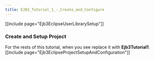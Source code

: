 ```yaml
---
title: EJB3_Tutorial_1_-_Create_and_Configure
---
```

[[include page="Ejb3EclipseUserLibrarySetup"]]
### Create and Setup Project
For the rests of this tutorial, when you see **<project>** replace it with **Ejb3Tutorial1**.
[[include page="Ejb3EclipseProjectSetupAndConfiguration"]]

